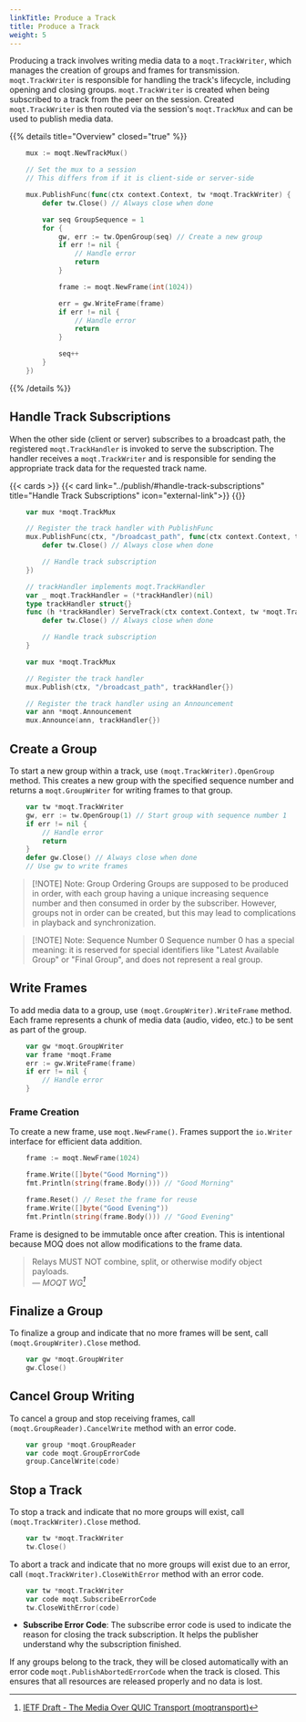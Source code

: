 ```yaml
---
linkTitle: Produce a Track
title: Produce a Track
weight: 5
---
```


Producing a track involves writing media data to a `moqt.TrackWriter`, which manages the creation of groups and frames for transmission.
`moqt.TrackWriter` is responsible for handling the track's lifecycle, including opening and closing groups.
`moqt.TrackWriter` is created when being subscribed to a track from the peer on the session. Created `moqt.TrackWriter` is then routed via the session's `moqt.TrackMux` and can be used to publish media data.

{{% details title="Overview" closed="true" %}}

```go
    mux := moqt.NewTrackMux()

    // Set the mux to a session
    // This differs from if it is client-side or server-side

    mux.PublishFunc(func(ctx context.Context, tw *moqt.TrackWriter) {
        defer tw.Close() // Always close when done

        var seq GroupSequence = 1
        for {
            gw, err := tw.OpenGroup(seq) // Create a new group
            if err != nil {
                // Handle error
                return
            }

            frame := moqt.NewFrame(int(1024))

            err = gw.WriteFrame(frame)
            if err != nil {
                // Handle error
                return
            }

            seq++
        }
    })
```

{{% /details %}}

## Handle Track Subscriptions

When the other side (client or server) subscribes to a broadcast path, the registered `moqt.TrackHandler` is invoked to serve the subscription. The handler receives a `moqt.TrackWriter` and is responsible for sending the appropriate track data for the requested track name.

{{< cards >}}
    {{< card link="../publish/#handle-track-subscriptions" title="Handle Track Subscriptions" icon="external-link">}}
{{</cards>}}

```go
    var mux *moqt.TrackMux

    // Register the track handler with PublishFunc
    mux.PublishFunc(ctx, "/broadcast_path", func(ctx context.Context, tw *moqt.TrackWriter) {
        defer tw.Close() // Always close when done

        // Handle track subscription
    })
```

```go
    // trackHandler implements moqt.TrackHandler
    var _ moqt.TrackHandler = (*trackHandler)(nil)
    type trackHandler struct{}
    func (h *trackHandler) ServeTrack(ctx context.Context, tw *moqt.TrackWriter) {
        defer tw.Close() // Always close when done

        // Handle track subscription
    }

    var mux *moqt.TrackMux

    // Register the track handler
    mux.Publish(ctx, "/broadcast_path", trackHandler{})

    // Register the track handler using an Announcement
    var ann *moqt.Announcement
    mux.Announce(ann, trackHandler{})
```

## Create a Group

To start a new group within a track, use `(moqt.TrackWriter).OpenGroup` method. This creates a new group with the specified sequence number and returns a `moqt.GroupWriter` for writing frames to that group.


```go
    var tw *moqt.TrackWriter
    gw, err := tw.OpenGroup(1) // Start group with sequence number 1
    if err != nil {
        // Handle error
        return
    }
    defer gw.Close() // Always close when done
    // Use gw to write frames
```

> [!NOTE] Note: Group Ordering
> Groups are supposed to be produced in order, with each group having a unique increasing sequence number and then consumed in order by the subscriber.
> However, groups not in order can be created, but this may lead to complications in playback and synchronization.


> [!NOTE] Note: Sequence Number 0
> Sequence number 0 has a special meaning: it is reserved for special identifiers like "Latest Available Group" or "Final Group", and does not represent a real group.

## Write Frames

To add media data to a group, use `(moqt.GroupWriter).WriteFrame` method. Each frame represents a chunk of media data (audio, video, etc.) to be sent as part of the group.

```go
    var gw *moqt.GroupWriter
    var frame *moqt.Frame
    err := gw.WriteFrame(frame)
    if err != nil {
        // Handle error
    }
```

### Frame Creation

To create a new frame, use `moqt.NewFrame()`. Frames support the `io.Writer` interface for efficient data addition.

```go
    frame := moqt.NewFrame(1024)

    frame.Write([]byte("Good Morning"))
    fmt.Println(string(frame.Body())) // "Good Morning"

    frame.Reset() // Reset the frame for reuse
    frame.Write([]byte("Good Evening"))
    fmt.Println(string(frame.Body())) // "Good Evening"
```

Frame is designed to be immutable once after creation. This is intentional because MOQ does not allow modifications to the frame data.

> Relays MUST NOT combine, split, or otherwise modify object payloads.<br>
> — <cite>MOQT WG[^1]</cite>
[^1]: [IETF Draft - The Media Over QUIC Transport (moqtransport)](https://www.ietf.org/archive/id/draft-ietf-moq-transport-13.html)

## Finalize a Group

To finalize a group and indicate that no more frames will be sent, call `(moqt.GroupWriter).Close` method.

```go
    var gw *moqt.GroupWriter
    gw.Close()
```

## Cancel Group Writing

To cancel a group and stop receiving frames, call `(moqt.GroupReader).CancelWrite` method with an error code.

```go
    var group *moqt.GroupReader
    var code moqt.GroupErrorCode
    group.CancelWrite(code)
```

## Stop a Track

To stop a track and indicate that no more groups will exist, call `(moqt.TrackWriter).Close` method.

```go
    var tw *moqt.TrackWriter
    tw.Close()
```

To abort a track and indicate that no more groups will exist due to an error, call `(moqt.TrackWriter).CloseWithError` method with an error code.

```go
    var tw *moqt.TrackWriter
    var code moqt.SubscribeErrorCode
    tw.CloseWithError(code)
```

- **Subscribe Error Code**:
  The subscribe error code is used to indicate the reason for closing the track subscription. It helps the publisher understand why the subscription finished.

If any groups belong to the track, they will be closed automatically with an error code `moqt.PublishAbortedErrorCode` when the track is closed. This ensures that all resources are released properly and no data is lost.

